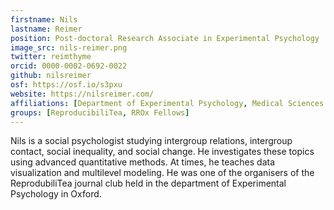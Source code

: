 ```yaml
---
firstname: Nils
lastname: Reimer
position: Post-doctoral Research Associate in Experimental Psychology
image_src: nils-reimer.png
twitter: reimthyme
orcid: 0000-0002-0692-0022
github: nilsreimer
osf: https://osf.io/s3pxu
website: https://nilsreimer.com/
affiliations: [Department of Experimental Psychology, Medical Sciences Division, Brasenose College]
groups: [ReproducibiliTea, RROx Fellows]
---
```


Nils is a social psychologist studying intergroup relations, intergroup contact, social inequality, and social change. He investigates these topics using advanced quantitative methods. At times, he teaches data visualization and multilevel modeling. He was one of the organisers of the ReprodubiliTea journal club held in the department of Experimental Psychology in Oxford.
